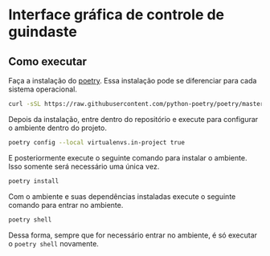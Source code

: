 # Interface gráfica de controle de guindaste

## Como executar

Faça a instalação do [poetry](https://python-poetry.org/docs/#installation). Essa instalação pode se diferenciar para cada sistema operacional.
```bash
curl -sSL https://raw.githubusercontent.com/python-poetry/poetry/master/get-poetry.py | python -
```

Depois da instalação, entre dentro do repositório e execute para configurar o ambiente dentro do projeto.
```bash
poetry config --local virtualenvs.in-project true
```
E posteriormente execute o seguinte comando para instalar o ambiente. Isso somente será necessário uma única vez.

```bash
poetry install
```
Com o ambiente e suas dependências instaladas execute o seguinte comando para entrar no ambiente.
```bash
poetry shell
```
Dessa forma, sempre que for necessário entrar no ambiente, é só executar o `poetry shell` novamente.
